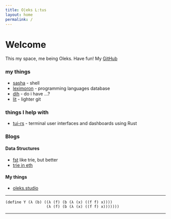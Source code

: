```yaml
---
title: O|eks L:tus
layout: home
permalink: /
---
```


# Welcome

This my space, me being Oleks. Have fun!
My [GitHub](https://github.com/oreksu)

### my things
- [sasha]() - shell
- [leximoron]() - programming languages database
- [dih](https://github.com/oreksu/dih) - do i have ...?
- [lit](https://github.com/oreksu/lit) - lighter git

### things I help with
- [tui-rs](https://github.com/fdehau/tui-rs) - terminal user interfaces and dashboards using Rust

### Blogs
#### Data Structures
- [fst](https://blog.burntsushi.net/transducers/) like trie, but better
- [trie in eth](https://medium.com/shyft-network-media/understanding-trie-databases-in-ethereum-9f03d2c3325d)

#### My things
- [oleks.studio](https://oleks.studio)


---
```racket
(define Y (λ (b) ((λ (f) (b (λ (x) ((f f) x))))
                  (λ (f) (b (λ (x) ((f f) x)))))))
```
---

